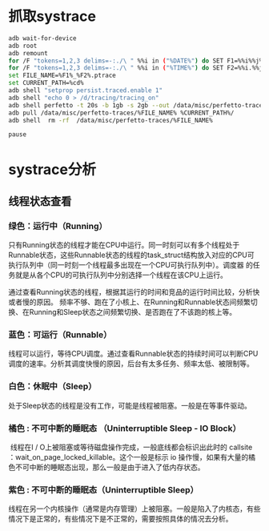 # 抓取systrace
```bash
adb wait-for-device
adb root
adb remount
for /F "tokens=1,2,3 delims=-:./\ " %%i in ("%DATE%") do SET F1=%%i%%j%%k
for /F "tokens=1,2,3 delims=-:./\ " %%i in ("%TIME%") do SET F2=%%i.%%j.%%k
set FILE_NAME=%F1%_%F2%.ptrace
set CURRENT_PATH=%cd%
adb shell "setprop persist.traced.enable 1"
adb shell "echo 0 > /d/tracing/tracing_on"
adb shell perfetto -t 20s -b 1gb -s 2gb --out /data/misc/perfetto-traces/%FILE_NAME%  gfx am input view sm wm res pm idle freq sched binder_driver bionic hal dalvik sync binder_driver -a com.moss.floatingtimer
adb pull /data/misc/perfetto-traces/%FILE_NAME% %CURRENT_PATH%/
adb shell  rm -rf  /data/misc/perfetto-traces/%FILE_NAME%

pause
```

# systrace分析
## 线程状态查看
### 绿色：运行中（Running）

​ 只有Running状态的线程才能在CPU中运行。同一时刻可以有多个线程处于Runnable状态，这些Runnable状态的线程的task_struct结构放入对应的CPU可执行队列中（同一时刻一个线程最多出现在一个CPU可执行队列中）。调度器 的任务就是从各个CPU的可执行队列中分别选择一个线程在该CPU上运行。

​ 通过查看Running状态的线程，根据其运行的时间和竞品的运行时间比较，分析快或者慢的原因。 频率不够、跑在了小核上、在Running和Runnable状态间频繁切换、在Running和Sleep状态之间频繁切换、是否跑在了不该跑的核上等。

### 蓝色：可运行（Runnable）

​ 线程可以运行，等待CPU调度。通过查看Runnable状态的持续时间可以判断CPU调度的速率。分析其调度快慢的原因，后台有太多任务、频率太低、被限制等。

### 白色：休眠中（Sleep）

​ 处于Sleep状态的线程是没有工作，可能是线程被阻塞。一般是在等事件驱动。

### 橘色 : 不可中断的睡眠态 （Uninterruptible Sleep - IO Block）

​ 线程在I / O上被阻塞或等待磁盘操作完成，一般底线都会标识出此时的 callsite ：wait_on_page_locked_killable。这个一般是标示 io 操作慢，如果有大量的橘色不可中断的睡眠态出现，那么一般是由于进入了低内存状态。

### 紫色 : 不可中断的睡眠态（Uninterruptible Sleep）

​ 线程在另一个内核操作（通常是内存管理）上被阻塞。一般是陷入了内核态，有些情况下是正常的，有些情况下是不正常的，需要按照具体的情况去分析。

